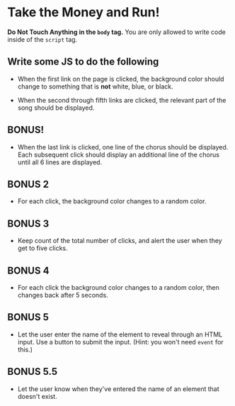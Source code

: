 # Take the Money and Run!

**Do Not Touch Anything in the `body` tag.** You are only allowed to write code inside of the `script` tag.

## Write some JS to do the following

- When the first link on the page is clicked, the background color should change to something that is **not** white, blue, or black.

- When the second through fifth links are clicked, the relevant part of the song should be displayed.

## BONUS!
- When the last link is clicked, one line of the chorus should be displayed. Each subsequent click should display an additional line of the chorus until all 6 lines are displayed.

## BONUS 2
- For each click, the background color changes to a random color.

## BONUS 3
- Keep count of the total number of clicks, and alert the user when they get to five clicks.



## BONUS 4
- For each click the background color changes to a random color, then changes back after 5 seconds.

## BONUS 5
- Let the user enter the name of the element to reveal through an HTML input. Use a button to submit the input. (Hint: you won't need `event` for this.)

## BONUS 5.5 
- Let the user know when they've entered the name of an element that doesn't exist.
